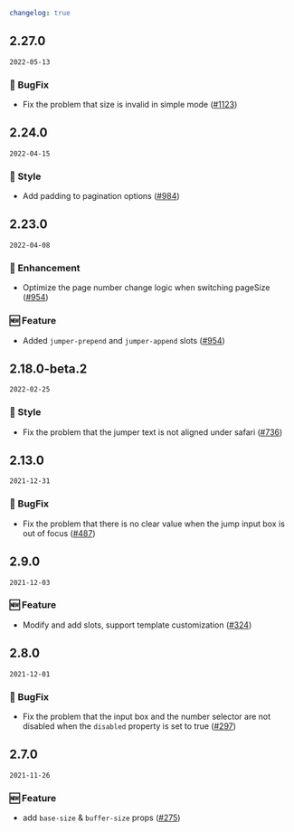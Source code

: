 ```yaml
changelog: true
```

## 2.27.0

`2022-05-13`

### 🐛 BugFix

- Fix the problem that size is invalid in simple mode ([#1123](https://github.com/arco-design/arco-design-vue/pull/1123))


## 2.24.0

`2022-04-15`

### 💅 Style

- Add padding to pagination options ([#984](https://github.com/arco-design/arco-design-vue/pull/984))


## 2.23.0

`2022-04-08`

### 💎 Enhancement

- Optimize the page number change logic when switching pageSize ([#954](https://github.com/arco-design/arco-design-vue/pull/954))

### 🆕 Feature

- Added `jumper-prepend` and `jumper-append` slots ([#954](https://github.com/arco-design/arco-design-vue/pull/954))


## 2.18.0-beta.2

`2022-02-25`

### 💅 Style

- Fix the problem that the jumper text is not aligned under safari ([#736](https://github.com/arco-design/arco-design-vue/pull/736))


## 2.13.0

`2021-12-31`

### 🐛 BugFix

- Fix the problem that there is no clear value when the jump input box is out of focus ([#487](https://github.com/arco-design/arco-design-vue/pull/487))


## 2.9.0

`2021-12-03`

### 🆕 Feature

- Modify and add slots, support template customization ([#324](https://github.com/arco-design/arco-design-vue/pull/324))


## 2.8.0

`2021-12-01`

### 🐛 BugFix

- Fix the problem that the input box and the number selector are not disabled when the `disabled` property is set to true ([#297](https://github.com/arco-design/arco-design-vue/pull/297))


## 2.7.0

`2021-11-26`

### 🆕 Feature

- add `base-size` & `buffer-size` props ([#275](https://github.com/arco-design/arco-design-vue/pull/275))

